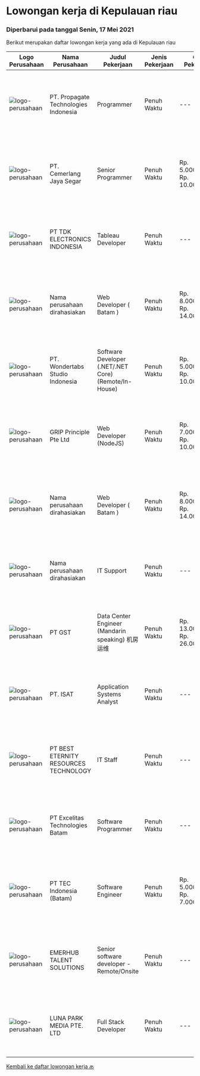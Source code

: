 
  # Lowongan kerja di Kepulauan riau

  ### Diperbarui pada tanggal Senin, 17 Mei 2021

  Berikut merupakan daftar lowongan kerja yang ada di Kepulauan riau

  |Logo Perusahaan | Nama Perusahaan | Judul Pekerjaan | Jenis Pekerjaan | Gaji Pekerjaan | Lokasi | Deskripsi | Tanggal diunggah | Pranala |
  | -------------- | --------------- | --------------- | --------- | --------- | -------------- | ------- | ----------- | ----------- |
  |![logo-perusahaan](https://us.123rf.com/450wm/pavelstasevich/pavelstasevich1811/pavelstasevich181101027/112815900-stock-vector-no-image-available-icon-flat-vector.jpg?ver=6)|PT. Propagate Technologies Indonesia|Programmer|Penuh Waktu|---|Batam|Candidate must possess at least Bachelor's Degree in Computer Science/Information Technology or equivalent. At least 2 Year(s) of working experience...|Selasa, 11 Mei 2021|https://www.jobstreet.co.id/id/job/programmer-3516851?token=0~673bc784-6e32-4598-b087-c243b42a201b&sectionRank=1&jobId=jobstreet-id-job-3516851|
|![logo-perusahaan](https://image-service-cdn.seek.com.au/a3119a7ed3c7e511e2a1456ae661006bd1d7acaa/ee4dce1061f3f616224767ad58cb2fc751b8d2dc)|PT. Cemerlang Jaya Segar|Senior Programmer|Penuh Waktu|Rp. 5.000.000-Rp. 10.000.000|Batam|Requirements: If accepted, willing to be placed in Batam More than 2 years professional experience in Web Development Required Skills: Nodejs,...|Jumat, 14 Mei 2021|https://www.jobstreet.co.id/id/job/senior-programmer-3524632?token=0~673bc784-6e32-4598-b087-c243b42a201b&sectionRank=2&jobId=jobstreet-id-job-3524632|
|![logo-perusahaan](https://image-service-cdn.seek.com.au/06fc1b1a35685ed89d33f0bae42945089dafdcbc/ee4dce1061f3f616224767ad58cb2fc751b8d2dc)|PT TDK ELECTRONICS INDONESIA|Tableau Developer|Penuh Waktu|---|Batam|Proven experience of working as a data scientist, or in a developer role, would be advantageous. Applicants should also be able to demonstrate their...|Jumat, 14 Mei 2021|https://www.jobstreet.co.id/id/job/tableau-developer-3520604?token=0~673bc784-6e32-4598-b087-c243b42a201b&sectionRank=3&jobId=jobstreet-id-job-3520604|
|![logo-perusahaan](https://us.123rf.com/450wm/pavelstasevich/pavelstasevich1811/pavelstasevich181101027/112815900-stock-vector-no-image-available-icon-flat-vector.jpg?ver=6)|Nama perusahaan dirahasiakan|Web Developer ( Batam )|Penuh Waktu|Rp. 8.000.000-Rp. 14.000.000|Kepulauan Riau|Responsibilities-Build complex Web applications-Build server side infrastructure.-Contribute in all phases of the development lifecycle-Write well...|Rabu, 12 Mei 2021|https://www.jobstreet.co.id/id/job/web-developer-batam-8517276/origin/sg?token=0~673bc784-6e32-4598-b087-c243b42a201b&sectionRank=4&jobId=jobstreet-sg-job-8517276|
|![logo-perusahaan](https://image-service-cdn.seek.com.au/af3bbf4dbcc0036347610a8a9bc4d26f8ff1d553/ee4dce1061f3f616224767ad58cb2fc751b8d2dc)|PT. Wondertabs Studio Indonesia|Software Developer (.NET/.NET Core) (Remote/In-House)|Penuh Waktu|Rp. 5.000.000-Rp. 10.000.000|Batam|Wondertabs is a digital IT start-up that focused on providing professional branding, web/eCommerce design, and custom software development solutions...|Selasa, 11 Mei 2021|https://www.jobstreet.co.id/id/job/software-developer-net-net-core-remote-in-house-3529318?token=0~673bc784-6e32-4598-b087-c243b42a201b&sectionRank=5&jobId=jobstreet-id-job-3529318|
|![logo-perusahaan](https://image-service-cdn.seek.com.au/8c51cf5dbd86347d252e50eeeb10453b339c5fb7/ee4dce1061f3f616224767ad58cb2fc751b8d2dc)|GRIP Principle Pte Ltd|Web Developer (NodeJS)|Penuh Waktu|Rp. 7.000.000-Rp. 10.000.000|Batam|WHAT YOU WILL LEARN  Strengthen your full-stack programming skills You'll learn how to write clean code by adhering to our programming best practices...|Senin, 10 Mei 2021|https://www.jobstreet.co.id/id/job/web-developer-nodejs-3528415?token=0~673bc784-6e32-4598-b087-c243b42a201b&sectionRank=6&jobId=jobstreet-id-job-3528415|
|![logo-perusahaan](https://us.123rf.com/450wm/pavelstasevich/pavelstasevich1811/pavelstasevich181101027/112815900-stock-vector-no-image-available-icon-flat-vector.jpg?ver=6)|Nama perusahaan dirahasiakan|Web Developer ( Batam )|Penuh Waktu|Rp. 8.000.000-Rp. 14.000.000|Kepulauan Riau|Responsibilities-Build complex Web applications-Build server side infrastructure.-Contribute in all phases of the development lifecycle-Write well...|Sabtu, 08 Mei 2021|https://www.jobstreet.co.id/id/job/web-developer-batam-8529483/origin/sg?token=0~673bc784-6e32-4598-b087-c243b42a201b&sectionRank=7&jobId=jobstreet-sg-job-8529483|
|![logo-perusahaan](https://us.123rf.com/450wm/pavelstasevich/pavelstasevich1811/pavelstasevich181101027/112815900-stock-vector-no-image-available-icon-flat-vector.jpg?ver=6)|Nama perusahaan dirahasiakan|IT Support|Penuh Waktu|---|Batam|Requirements &amp; Qualifications: Minimum Bachelor Degree in Computer Science/Information Technology from reputable university Minimum 3 year(s)...|Kamis, 06 Mei 2021|https://www.jobstreet.co.id/id/job/it-support-3525576?token=0~673bc784-6e32-4598-b087-c243b42a201b&sectionRank=8&jobId=jobstreet-id-job-3525576|
|![logo-perusahaan](https://us.123rf.com/450wm/pavelstasevich/pavelstasevich1811/pavelstasevich181101027/112815900-stock-vector-no-image-available-icon-flat-vector.jpg?ver=6)|PT GST|Data Center Engineer (Mandarin speaking) 机房运维|Penuh Waktu|Rp. 13.000.000-Rp. 26.000.000|Kepulauan Riau|In charge of DC day-to-day Operations Installation/ Configuration/ Troubleshoot Fiber Optic, Routers, Switches and other devices Familiar with...|Minggu, 09 Mei 2021|https://www.jobstreet.co.id/id/job/data-center-engineer-mandarin-speaking-机房运维-3527529?token=0~673bc784-6e32-4598-b087-c243b42a201b&sectionRank=9&jobId=jobstreet-id-job-3527529|
|![logo-perusahaan](https://image-service-cdn.seek.com.au/656751b24171179707a10b1910b9c4c764a5330b/ee4dce1061f3f616224767ad58cb2fc751b8d2dc)|PT. ISAT|Application Systems Analyst|Penuh Waktu|---|Batam|Primary role purpose:Application Support Analyst will be responsible to provide technical support for existing applications and supporting the...|Sabtu, 01 Mei 2021|https://www.jobstreet.co.id/id/job/application-systems-analyst-3514114?token=0~673bc784-6e32-4598-b087-c243b42a201b&sectionRank=10&jobId=jobstreet-id-job-3514114|
|![logo-perusahaan](https://image-service-cdn.seek.com.au/51577f02e513555dd264889f38073596282605f6/ee4dce1061f3f616224767ad58cb2fc751b8d2dc)|PT BEST ETERNITY RESOURCES TECHNOLOGY|IT Staff|Penuh Waktu|---|Batam|Recruitments: Candidate must possess at least SMU in any field. Required language(s): Mandarin At least 1 year(s) of working experience in the related...|Senin, 26 April 2021|https://www.jobstreet.co.id/id/job/it-staff-3516680?token=0~673bc784-6e32-4598-b087-c243b42a201b&sectionRank=11&jobId=jobstreet-id-job-3516680|
|![logo-perusahaan](https://image-service-cdn.seek.com.au/7e925cd25074be56c2d0f05f4ec17e72fcdb2b40/ee4dce1061f3f616224767ad58cb2fc751b8d2dc)|PT Excelitas Technologies Batam|Software Programmer|Penuh Waktu|---|Batam|Lead assigned digitalization project and any project related to Industry 4.0 journey in manufacturing plant. Testing and evaluating new programs...|Senin, 26 April 2021|https://www.jobstreet.co.id/id/job/software-programmer-3516544?token=0~673bc784-6e32-4598-b087-c243b42a201b&sectionRank=12&jobId=jobstreet-id-job-3516544|
|![logo-perusahaan](https://image-service-cdn.seek.com.au/18922dc24234f64060e074f0e7093dddd2da8344/ee4dce1061f3f616224767ad58cb2fc751b8d2dc)|PT TEC Indonesia (Batam)|Software Engineer|Penuh Waktu|Rp. 5.000.000-Rp. 7.000.000|Batam|Bachelor degree in Electrical Engineer/Computer Science Good skill to operate C++ or familiar with C#, Android, VB, Java, web programming Good...|Selasa, 27 April 2021|https://www.jobstreet.co.id/id/job/software-engineer-3517551?token=0~673bc784-6e32-4598-b087-c243b42a201b&sectionRank=13&jobId=jobstreet-id-job-3517551|
|![logo-perusahaan](https://image-service-cdn.seek.com.au/956863e93e04787db617ea3231d4e0793b12d127/ee4dce1061f3f616224767ad58cb2fc751b8d2dc)|EMERHUB TALENT SOLUTIONS|Senior software developer - Remote/Onsite|Penuh Waktu|---|Batam|SENIOR SOFTWARE ENGINEER Our client is a well-known and respected Singaporean software company.  They are currently in growth mode and looking to add...|Selasa, 27 April 2021|https://www.jobstreet.co.id/id/job/senior-software-developer-remote-onsite-3517521?token=0~673bc784-6e32-4598-b087-c243b42a201b&sectionRank=14&jobId=jobstreet-id-job-3517521|
|![logo-perusahaan](https://image-service-cdn.seek.com.au/ed39ffa51d97572ebd56424a81ac1408af6f891a/ee4dce1061f3f616224767ad58cb2fc751b8d2dc)|LUNA PARK MEDIA PTE. LTD|Full Stack Developer|Penuh Waktu|---|Batam|We are looking for an enthusiastic candidate who wants to join our team in Batam and contribute to the international growth of our online advertising...|Kamis, 22 April 2021|https://www.jobstreet.co.id/id/job/full-stack-developer-8494395/origin/sg?token=0~673bc784-6e32-4598-b087-c243b42a201b&sectionRank=15&jobId=jobstreet-sg-job-8494395|


  [Kembali ke daftar lowongan kerja 🔙](../README.md#daftar-lowongan-kerja)
  